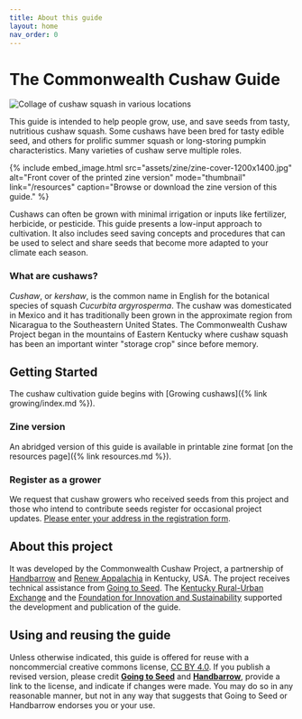 ```yaml
---
title: About this guide
layout: home
nav_order: 0
---
```


# The Commonwealth Cushaw Guide

![Collage of cushaw squash in various locations](assets/images/cushaw-homepage-banner-1000x250.png)

This guide is intended to help people grow, use, and save seeds from tasty, nutritious cushaw squash. Some cushaws have been bred for tasty edible seed, and others for prolific summer squash or long-storing pumpkin characteristics. Many varieties of cushaw serve multiple roles.

{% include embed_image.html
    src="assets/zine/zine-cover-1200x1400.jpg"
    alt="Front cover of the printed zine version"
    mode="thumbnail"
    link="/resources"
    caption="Browse or download the zine version of this guide."
%}

Cushaws can often be grown with minimal irrigation or inputs like fertilizer, herbicide, or pesticide. This guide presents a low-input approach to cultivation. It also includes seed saving concepts and procedures that can be used to select and share seeds that become more adapted to your climate each season.

### What are cushaws?

_Cushaw_, or _kershaw_, is the common name in English for the botanical species of squash _Cucurbita argyrosperma_. The cushaw was domesticated in Mexico and it has traditionally been grown in the approximate region from Nicaragua to the Southeastern United States. The Commonwealth Cushaw Project began in the mountains of Eastern Kentucky where cushaw squash has been an important winter "storage crop" since before memory.

## Getting Started

The cushaw cultivation guide begins with [Growing cushaws]({% link growing/index.md %}).

### Zine version

An abridged version of this guide is available in printable zine format [on the resources page]({% link resources.md %}).

### Register as a grower

We request that cushaw growers who received seeds from this project and those who intend to contribute seeds register for occasional project updates. [Please enter your address in the registration form](https://cushawguide.handbarrow.org/updates-seed-returns/#register-for-project-updates).

## About this project

It was developed by the Commonwealth Cushaw Project, a partnership of [Handbarrow](https://handbarrow.org/) and [Renew Appalachia](https://renewappalachia.org/) in Kentucky, USA. The project receives technical assistance from [Going to Seed](https://goingtoseed.org/). The [Kentucky Rural-Urban Exchange](https://kyrux.org/) and the [Foundation for Innovation and Sustainability](https://fsifoundation.com/) supported the development and publication of the guide.

## Using and reusing the guide

Unless otherwise indicated, this guide is offered for reuse with a noncommercial creative commons license, [CC BY 4.0](https://creativecommons.org/licenses/by/4.0/). If you publish a revised version, please credit **[Going to Seed](https://goingtoseed.org/)** and **[Handbarrow](https://handbarrow.org/)**, provide a link to the license, and indicate if changes were made. You may do so in any reasonable manner, but not in any way that suggests that Going to Seed or Handbarrow endorses you or your use.